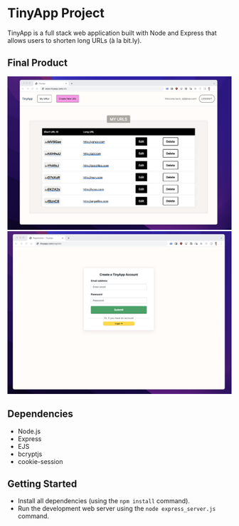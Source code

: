 # TinyApp Project

TinyApp is a full stack web application built with Node and Express that allows users to shorten long URLs (à la bit.ly).

## Final Product

!["TinyApp - URLs"](https://raw.githubusercontent.com/cabbeer/tinyapp/master/docs/Screen%20Shot%202022-12-05%20at%2012.37.52%20AM.png)
!["TinyApp - Register"](https://raw.githubusercontent.com/cabbeer/tinyapp/master/docs/Screen%20Shot%202022-12-05%20at%2012.39.09%20AM.png)

## Dependencies

- Node.js
- Express
- EJS
- bcryptjs
- cookie-session

## Getting Started

- Install all dependencies (using the `npm install` command).
- Run the development web server using the `node express_server.js` command.